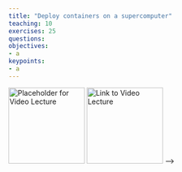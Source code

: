 ```yaml
---
title: "Deploy containers on a supercomputer"
teaching: 10
exercises: 25
questions:
objectives:
- a
keypoints:
- a
---
```



<img src="{{ page.root }}/fig/vid.png" alt="Placeholder for Video Lecture" width="150">

<!-->
<a href="{{ page.root }}/videos/vid3.mp4" title="Video Lecture"><img src="{{ page.root }}/fig/vid.png" alt="Link to Video Lecture" width="150"></a>
-->
